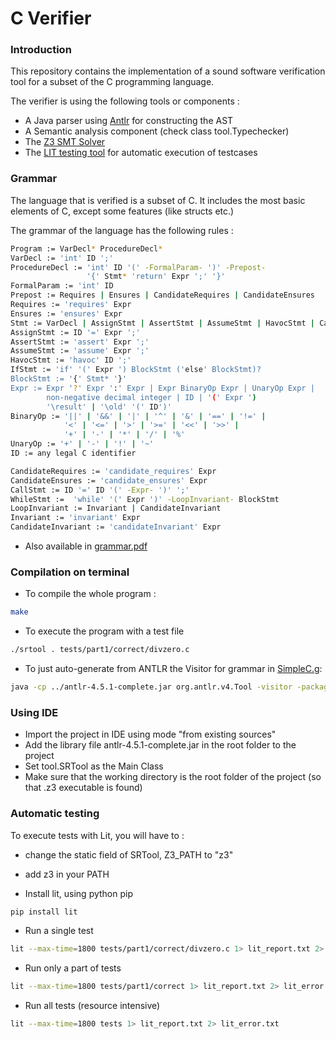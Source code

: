 # C Verifier

### Introduction
This repository contains the implementation of a sound software verification tool for a subset of the C programming language.

The verifier is using the following tools or components :
- A Java parser using [Antlr](http://www.antlr.org/) for constructing the AST
- A Semantic analysis component (check class tool.Typechecker)
- The [Z3 SMT Solver](https://github.com/z3prover/z3/wiki)
- The [LIT testing tool](https://pypi.python.org/pypi/lit) for automatic execution of testcases

### Grammar
The language that is verified is a subset of C. It includes the most basic elements of C, except some features (like structs etc.)

The grammar of the language has the following rules :
```sh
Program := VarDecl* ProcedureDecl*
VarDecl := 'int' ID ';'
ProcedureDecl := 'int' ID '(' -FormalParam- ')' -Prepost-
                 '{' Stmt* 'return' Expr ';' '}'
FormalParam := 'int' ID
Prepost := Requires | Ensures | CandidateRequires | CandidateEnsures
Requires := 'requires' Expr
Ensures := 'ensures' Expr
Stmt := VarDecl | AssignStmt | AssertStmt | AssumeStmt | HavocStmt | CallStmt | IfStmt | WhileStmt | BlockStmt
AssignStmt := ID '=' Expr ';'
AssertStmt := 'assert' Expr ';'
AssumeStmt := 'assume' Expr ';'
HavocStmt := 'havoc' ID ';'
IfStmt := 'if' '(' Expr ') BlockStmt ('else' BlockStmt)?
BlockStmt := '{' Stmt* '}'
Expr := Expr '?' Expr ':' Expr | Expr BinaryOp Expr | UnaryOp Expr | 
        non-negative decimal integer | ID | '(' Expr ')
        '\result' | '\old' '(' ID')'
BinaryOp := '||' | '&&' | '|' | '^' | '&' | '==' | '!=' |
            '<' | '<=' | '>' | '>=' | '<<' | '>>' |
            '+' | '-' | '*' | '/' | '%'
UnaryOp := '+' | '-' | '!' | '~'
ID := any legal C identifier

CandidateRequires := 'candidate_requires' Expr
CandidateEnsures := 'candidate_ensures' Expr
CallStmt := ID '=' ID '(' -Expr- ')' ';'
WhileStmt :=  'while' '(' Expr ')' -LoopInvariant- BlockStmt
LoopInvariant := Invariant | CandidateInvariant
Invariant := 'invariant' Expr
CandidateInvariant := 'candidateInvariant' Expr
```

* Also available in [grammar.pdf](https://github.com/dimosr7/c_verifier/blob/master/grammar.pdf)

### Compilation on terminal

- To compile the whole program :
```sh
make
```

- To execute the program with a test file
```sh
./srtool . tests/part1/correct/divzero.c
```

- To just auto-generate from ANTLR the Visitor for grammar in [SimpleC.g](https://github.com/dimosr7/c_verifier/blob/master/parser/SimpleC.g):
```sh
java -cp ../antlr-4.5.1-complete.jar org.antlr.v4.Tool -visitor -package parser SimpleC.g
```

### Using IDE

- Import the project in IDE using mode "from existing sources"
- Add the library file antlr-4.5.1-complete.jar in the root folder to the project
- Set tool.SRTool as the Main Class
- Make sure that the working directory is the root folder of the project (so that .z3 executable is found)

### Automatic testing

To execute tests with Lit, you will have to :
- change the static field of SRTool, Z3_PATH to "z3"
- add z3 in your PATH

- Install lit, using python pip
```sh
pip install lit
```

- Run a single test
```sh
lit --max-time=1800 tests/part1/correct/divzero.c 1> lit_report.txt 2> lit_error.txt
```

- Run only a part of tests
```sh
lit --max-time=1800 tests/part1/correct 1> lit_report.txt 2> lit_error.txt
```

- Run all tests (resource intensive)
```sh
lit --max-time=1800 tests 1> lit_report.txt 2> lit_error.txt
```